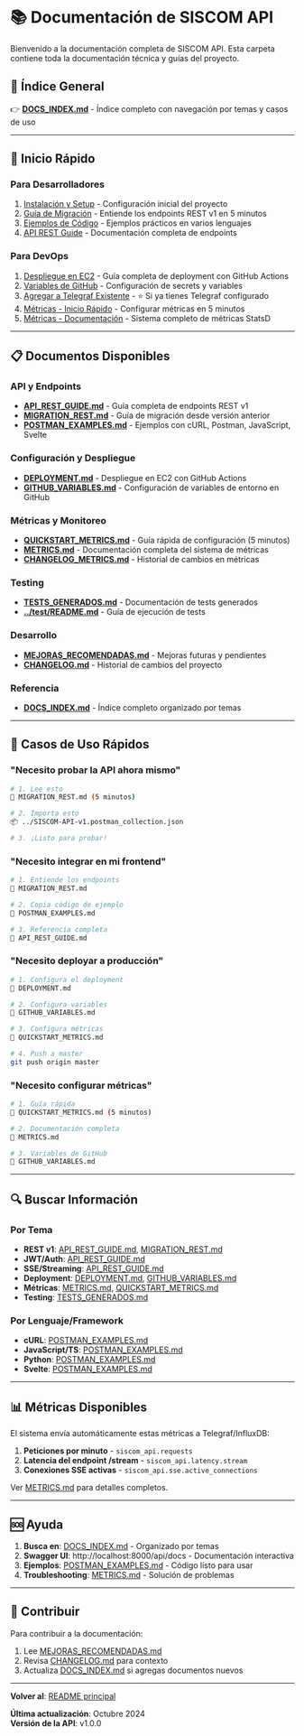 # 📚 Documentación de SISCOM API

Bienvenido a la documentación completa de SISCOM API. Esta carpeta contiene toda la documentación técnica y guías del proyecto.

## 📖 Índice General

👉 **[DOCS_INDEX.md](DOCS_INDEX.md)** - Índice completo con navegación por temas y casos de uso

---

## 🚀 Inicio Rápido

### Para Desarrolladores
1. [Instalación y Setup](../README.md) - Configuración inicial del proyecto
2. [Guía de Migración](MIGRATION_REST.md) - Entiende los endpoints REST v1 en 5 minutos
3. [Ejemplos de Código](POSTMAN_EXAMPLES.md) - Ejemplos prácticos en varios lenguajes
4. [API REST Guide](API_REST_GUIDE.md) - Documentación completa de endpoints

### Para DevOps
1. [Despliegue en EC2](DEPLOYMENT.md) - Guía completa de deployment con GitHub Actions
2. [Variables de GitHub](GITHUB_VARIABLES.md) - Configuración de secrets y variables
3. [Agregar a Telegraf Existente](AGREGAR_A_TELEGRAF.md) - ⭐ Si ya tienes Telegraf configurado
4. [Métricas - Inicio Rápido](QUICKSTART_METRICS.md) - Configurar métricas en 5 minutos
5. [Métricas - Documentación](METRICS.md) - Sistema completo de métricas StatsD

---

## 📋 Documentos Disponibles

### API y Endpoints
- **[API_REST_GUIDE.md](API_REST_GUIDE.md)** - Guía completa de endpoints REST v1
- **[MIGRATION_REST.md](MIGRATION_REST.md)** - Guía de migración desde versión anterior
- **[POSTMAN_EXAMPLES.md](POSTMAN_EXAMPLES.md)** - Ejemplos con cURL, Postman, JavaScript, Svelte

### Configuración y Despliegue
- **[DEPLOYMENT.md](DEPLOYMENT.md)** - Despliegue en EC2 con GitHub Actions
- **[GITHUB_VARIABLES.md](GITHUB_VARIABLES.md)** - Configuración de variables de entorno en GitHub

### Métricas y Monitoreo
- **[QUICKSTART_METRICS.md](QUICKSTART_METRICS.md)** - Guía rápida de configuración (5 minutos)
- **[METRICS.md](METRICS.md)** - Documentación completa del sistema de métricas
- **[CHANGELOG_METRICS.md](CHANGELOG_METRICS.md)** - Historial de cambios en métricas

### Testing
- **[TESTS_GENERADOS.md](TESTS_GENERADOS.md)** - Documentación de tests generados
- **[../test/README.md](../test/README.md)** - Guía de ejecución de tests

### Desarrollo
- **[MEJORAS_RECOMENDADAS.md](MEJORAS_RECOMENDADAS.md)** - Mejoras futuras y pendientes
- **[CHANGELOG.md](CHANGELOG.md)** - Historial de cambios del proyecto

### Referencia
- **[DOCS_INDEX.md](DOCS_INDEX.md)** - Índice completo organizado por temas

---

## 🎯 Casos de Uso Rápidos

### "Necesito probar la API ahora mismo"
```bash
# 1. Lee esto
📄 MIGRATION_REST.md (5 minutos)

# 2. Importa esto
📦 ../SISCOM-API-v1.postman_collection.json

# 3. ¡Listo para probar!
```

### "Necesito integrar en mi frontend"
```bash
# 1. Entiende los endpoints
📄 MIGRATION_REST.md

# 2. Copia código de ejemplo
📄 POSTMAN_EXAMPLES.md

# 3. Referencia completa
📄 API_REST_GUIDE.md
```

### "Necesito deployar a producción"
```bash
# 1. Configura el deployment
📄 DEPLOYMENT.md

# 2. Configura variables
📄 GITHUB_VARIABLES.md

# 3. Configura métricas
📄 QUICKSTART_METRICS.md

# 4. Push a master
git push origin master
```

### "Necesito configurar métricas"
```bash
# 1. Guía rápida
📄 QUICKSTART_METRICS.md (5 minutos)

# 2. Documentación completa
📄 METRICS.md

# 3. Variables de GitHub
📄 GITHUB_VARIABLES.md
```

---

## 🔍 Buscar Información

### Por Tema
- **REST v1**: [API_REST_GUIDE.md](API_REST_GUIDE.md), [MIGRATION_REST.md](MIGRATION_REST.md)
- **JWT/Auth**: [API_REST_GUIDE.md](API_REST_GUIDE.md#autenticación)
- **SSE/Streaming**: [API_REST_GUIDE.md](API_REST_GUIDE.md#endpoints-de-server-sent-events-sse---tiempo-real)
- **Deployment**: [DEPLOYMENT.md](DEPLOYMENT.md), [GITHUB_VARIABLES.md](GITHUB_VARIABLES.md)
- **Métricas**: [METRICS.md](METRICS.md), [QUICKSTART_METRICS.md](QUICKSTART_METRICS.md)
- **Testing**: [TESTS_GENERADOS.md](TESTS_GENERADOS.md)

### Por Lenguaje/Framework
- **cURL**: [POSTMAN_EXAMPLES.md](POSTMAN_EXAMPLES.md#ejemplos-con-curl)
- **JavaScript/TS**: [POSTMAN_EXAMPLES.md](POSTMAN_EXAMPLES.md#en-javascripttypescript-frontend)
- **Python**: [POSTMAN_EXAMPLES.md](POSTMAN_EXAMPLES.md#en-python)
- **Svelte**: [POSTMAN_EXAMPLES.md](POSTMAN_EXAMPLES.md#en-svelte-frontend-completo)

---

## 📊 Métricas Disponibles

El sistema envía automáticamente estas métricas a Telegraf/InfluxDB:

1. **Peticiones por minuto** - `siscom_api.requests`
2. **Latencia del endpoint /stream** - `siscom_api.latency.stream`
3. **Conexiones SSE activas** - `siscom_api.sse.active_connections`

Ver [METRICS.md](METRICS.md) para detalles completos.

---

## 🆘 Ayuda

1. **Busca en**: [DOCS_INDEX.md](DOCS_INDEX.md) - Organizado por temas
2. **Swagger UI**: http://localhost:8000/api/docs - Documentación interactiva
3. **Ejemplos**: [POSTMAN_EXAMPLES.md](POSTMAN_EXAMPLES.md) - Código listo para usar
4. **Troubleshooting**: [METRICS.md](METRICS.md#troubleshooting) - Solución de problemas

---

## 📝 Contribuir

Para contribuir a la documentación:

1. Lee [MEJORAS_RECOMENDADAS.md](MEJORAS_RECOMENDADAS.md)
2. Revisa [CHANGELOG.md](CHANGELOG.md) para contexto
3. Actualiza [DOCS_INDEX.md](DOCS_INDEX.md) si agregas documentos nuevos

---

**Volver al**: [README principal](../README.md)

**Última actualización**: Octubre 2024  
**Versión de la API**: v1.0.0

